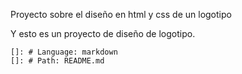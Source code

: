 Proyecto sobre el diseño en html y css de un logotipo

Y esto es un proyecto de diseño de logotipo.

    
    []: # Language: markdown
    []: # Path: README.md